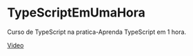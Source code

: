 # TypeScriptEmUmaHora
Curso de TypeScript na pratica-Aprenda TypeScript em 1 hora.



[Video](https://youtu.be/lCemyQeSCV8)
